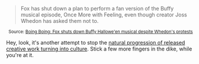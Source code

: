 <blockquote cite="http://www.boingboing.net/2005/10/20/fox_shuts_down_buffy.html">Fox has shut down a plan to perform a fan version of the Buffy musical episode, Once More with Feeling, even though creator Joss Whedon has asked them not to.</blockquote>
<small style="text-align:right; display:block">Source: <a href="http://www.boingboing.net/2005/10/20/fox_shuts_down_buffy.html">Boing Boing: Fox shuts down Buffy Hallowe'en musical despite Whedon's protests</a></small>

Hey, look, it's another attempt to stop the [natural progression of released creative work turning into culture](http://decafbad.com/blog/2005/10/10/urban-birdsong-copyright-and-cores-of-culture).  Stick a few more fingers in the dike, while you're at it.

<!-- tags: whedon buffy television copyfight culture -->

